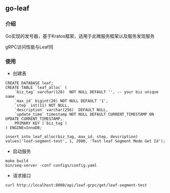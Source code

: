 ## go-leaf 

### 介绍
Go实现的发号器，基于Kratos框架，适用于此微服务框架以及服务发现服务

gRPC访问性能与Leaf同

### 使用

- 创建表
```mysql
CREATE DATABASE leaf;
CREATE TABLE `leaf_alloc` (
    `biz_tag` varchar(128)  NOT NULL DEFAULT '', -- your biz unique name
    `max_id` bigint(20) NOT NULL DEFAULT '1',
    `step` int(11) NOT NULL,
    `description` varchar(256)  DEFAULT NULL,
    `update_time` timestamp NOT NULL DEFAULT CURRENT_TIMESTAMP ON UPDATE CURRENT_TIMESTAMP,
    PRIMARY KEY (`biz_tag`)
) ENGINE=InnoDB;

insert into leaf_alloc(biz_tag, max_id, step, description) values('leaf-segment-test', 1, 2000, 'Test leaf Segment Mode Get Id');
```

- 启动服务
```
make build
bin/seq-server -conf configs/config.yaml
```

- 请求接口
```
curl http://localhost:8000/api/leaf-grpc/get/leaf-segment-test
```